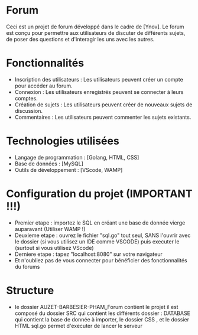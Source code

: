 # Forum

Ceci est un projet de forum développé dans le cadre de [Ynov]. Le forum est conçu pour permettre aux utilisateurs de discuter de différents sujets, de poser des questions et d'interagir les uns avec les autres.

# Fonctionnalités

* Inscription des utilisateurs : Les utilisateurs peuvent créer un compte pour accéder au forum.
* Connexion : Les utilisateurs enregistrés peuvent se connecter à leurs comptes.
* Création de sujets : Les utilisateurs peuvent créer de nouveaux sujets de discussion.
* Commentaires : Les utilisateurs peuvent commenter les sujets existants.

# Technologies utilisées

* Langage de programmation : [Golang, HTML, CSS]
* Base de données : [MySQL]
* Outils de développement : [VScode, WAMP]

# Configuration du projet (IMPORTANT !!!)

* Premier etape : importez le SQL en créant une base de donnée vierge auparavant (Utiliser WAMP !)
* Deuxieme etape : ouvrez le fichier "sql.go" tout seul, SANS l'ouvrir avec le dossier (si vous utilisez un IDE comme VSCODE) puis executer le (surtout si vous utilisez VScode)
* Derniere etape : tapez "localhost:8080" sur votre navigateur
* Et n'oubliez pas de vous connecter pour bénéficier des fonctionnalités du forums

# Structure  
* le dossier  AUZET-BARBESIER-PHAM_Forum contient  le projet  il est composé du dossier SRC  qui contient les différents dossier : DATABASE qui contient la base de donnée à importer, le dossier CSS , et le  dossier  HTML sql.go permet d'executer de lancer le serveur
